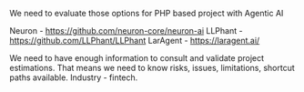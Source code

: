 We need to evaluate those options for PHP based project with Agentic AI

Neuron - https://github.com/neuron-core/neuron-ai
LLPhant - https://github.com/LLPhant/LLPhant
LarAgent - https://laragent.ai/


We need to have enough information to consult and validate project estimations. That means we need to know risks, issues, limitations, shortcut paths available.
Industry - fintech.